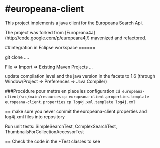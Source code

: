 #europeana-client
================

This project implements a java client for the Europeana Search Api.

The project was forked from [Europeana4J] (http://code.google.com/p/europeana4j/) mavenized and refactored.

##integration in Eclipse workspace ======

git clone ....

File => Import => Existing Maven Projects ...

update compilation level and the java version in the facets to 1.6 (through Window/Project => Preferences => Java Compiler) 

###Procédure pour mettre en place les configuration
`cd europeana-client/src/main/resources`
`cp europeana-client.properties.template europeana-client.properties`
`cp log4j.xml.template log4j.xml` 

== make sure you never commit the europeana-client.properties and log4j.xml files into repository

Run unit tests: SimpleSearchTest, ComplexSearchTest, ThumbnailsForCollectionAccessorTest

== Check the code in the *Test classes to see  
